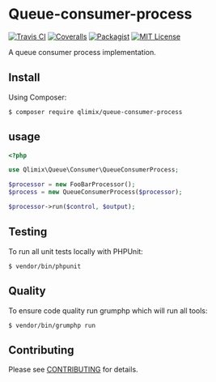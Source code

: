 # Queue-consumer-process

[![Travis CI](https://api.travis-ci.org/qlimix/queue-consumer-process.svg?branch=master)](https://travis-ci.org/qlimix/queue-consumer-process)
[![Coveralls](https://img.shields.io/coveralls/github/qlimix/queue-consumer-process.svg)](https://coveralls.io/github/qlimix/queue-consumer-process)
[![Packagist](https://img.shields.io/packagist/v/qlimix/queue-consumer-process.svg)](https://packagist.org/packages/qlimix/queue-consumer-process)
[![MIT License](https://img.shields.io/badge/license-MIT-brightgreen.svg)](https://github.com/qlimix/queue-consumer-process/blob/master/LICENSE)

A queue consumer process implementation.

## Install

Using Composer:

~~~
$ composer require qlimix/queue-consumer-process
~~~

## usage
```php
<?php

use Qlimix\Queue\Consumer\QueueConsumerProcess;

$processor = new FooBarProcessor();
$process = new QueueConsumerProcess($processor);

$processor->run($control, $output);
```

## Testing
To run all unit tests locally with PHPUnit:

~~~
$ vendor/bin/phpunit
~~~

## Quality
To ensure code quality run grumphp which will run all tools:

~~~
$ vendor/bin/grumphp run
~~~

## Contributing

Please see [CONTRIBUTING](CONTRIBUTING.md) for details.

